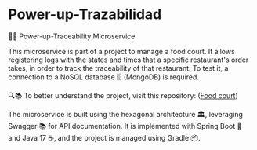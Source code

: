 # Power-up-Trazabilidad
📝💡 Power-up-Traceability Microservice

This microservice is part of a project to manage a food court. It allows registering logs with the states and times that a specific restaurant's order takes, in order to track the traceability of that restaurant. To test it, a connection to a NoSQL database 🗄️ (MongoDB) is required.

🔍📚 To better understand the project, visit this repository: ([Food court](https://github.com/Pipe1098/Power-up-plazoleta/blob/main/README.md))

The microservice is built using the hexagonal architecture 🏛️, leveraging Swagger 📚 for API documentation. It is implemented with Spring Boot 🍃 and Java 17 ☕, and the project is managed using Gradle 📦.

